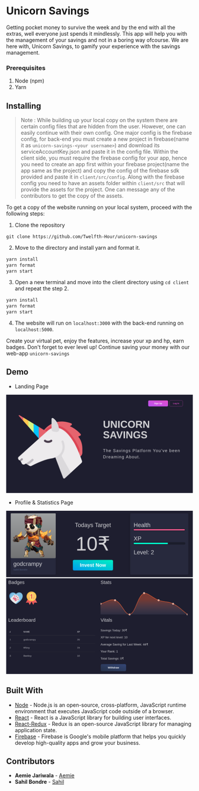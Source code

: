 # Unicorn Savings 

Getting pocket money to survive the week and by the end with all the extras, well everyone just spends it mindlessly. This app will help you with the management of your savings and not in a boring way ofcourse. We are here with, Unicorn Savings, to gamify your experience with the savings management. 

### Prerequisites

1. Node (npm)
2. Yarn

## Installing

> Note : While building up your local copy on the system there are certain config files that are hidden from the user. However, one can easily continue with their own config. One major config is the firebase config, for back-end you must create a new project in firebase(name it as `unicorn-savings-<your username>`) and download its serviceAccountKey.json and paste it in the config file. Within the client side, you must require the firebase config for your app, hence you need to create an app first within your firebase project(name the app same as the project) and copy the config of the firebase sdk provided and paste it in `client/src/config`. Along with the firebase config you need to have an assets folder within `client/src` that will provide the assets for the project. One can message any of the contributors to get the copy of the assets.


To get a copy of the website running on your local system, proceed with the following steps: 

1. Clone the repository 

```
git clone https://github.com/Twelfth-Hour/unicorn-savings
```

2. Move to the directory and install yarn and format it. 

```
yarn install
yarn format
yarn start
```

3. Open a new terminal and move into the client directory using `cd client` and repeat the step 2.

```
yarn install
yarn format
yarn start
```

4. The website will run on `localhost:3000` with the back-end running on `localhost:5000`.

Create your virtual pet, enjoy the features, increase your xp and hp, earn badges. Don't forget to ever level up! Continue saving your money with our web-app `unicorn-savings`

## Demo 

* Landing Page 

![Landing Page](img/landing.png)

* Profile & Statistics Page 

![Profile Page](img/profile.png)![Statistics Page](img/stats.png)


## Built With

* [Node](https://nodejs.org/en/docs/) - Node.js is an open-source, cross-platform, JavaScript runtime environment that executes JavaScript code outside of a browser.
* [React](https://reactjs.org/tutorial/tutorial.html) - React is a JavaScript library for building user interfaces.
* [React-Redux](https://react-redux.js.org/) - Redux is an open-source JavaScript library for managing application state.
* [Firebase](https://firebase.google.com/docs/) - Firebase is Google's mobile platform that helps you quickly develop high-quality apps and grow your business.

## Contributors

* **Aemie Jariwala** - [Aemie](https://github.com/AemieJ)
* **Sahil Bondre** - [Sahil](https://github.com/godcrampy)

